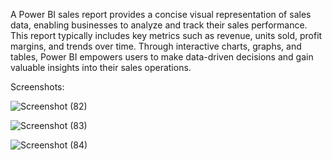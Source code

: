 A Power BI sales report provides a concise visual representation of sales data, enabling businesses to analyze and track their sales performance. This report typically includes key metrics such as revenue, units sold, profit margins, and trends over time. 
Through interactive charts, graphs, and tables, Power BI empowers users to make data-driven decisions and gain valuable insights into their sales operations.

Screenshots: 

![Screenshot (82)](https://github.com/shubh-vaishnav/sweetchok_sales_data/assets/130170546/7c9bc957-584e-46e7-988f-c3003129cdc2)

![Screenshot (83)](https://github.com/shubh-vaishnav/sweetchok_sales_data/assets/130170546/e7ea39f3-1176-4390-89e9-65f4844e14d6)

![Screenshot (84)](https://github.com/shubh-vaishnav/sweetchok_sales_data/assets/130170546/b652ec4b-c5ab-447d-ad1c-71f18230ccf1)
